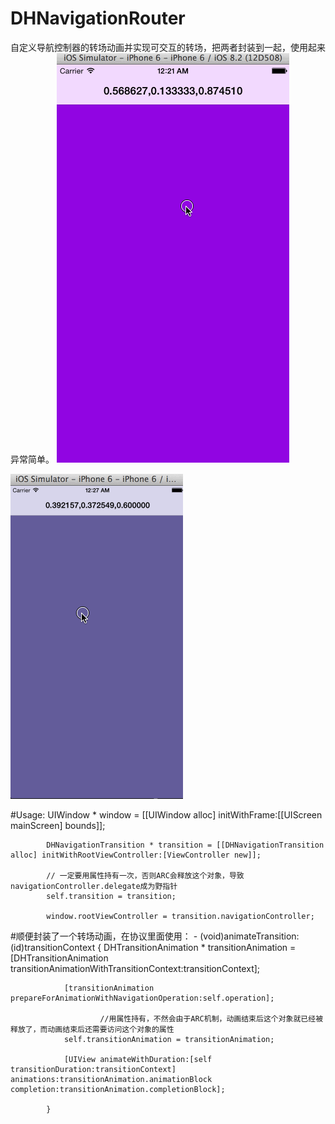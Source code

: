 # DHNavigationRouter
自定义导航控制器的转场动画并实现可交互的转场，把两者封装到一起，使用起来异常简单。
![pic1](https://github.com/DHUsesAll/GitImages/blob/master/DHNavigationRouter/1.gif)

![pic2](https://github.com/DHUsesAll/GitImages/blob/master/DHNavigationRouter/2.gif)

#Usage:
            UIWindow * window = [[UIWindow alloc] initWithFrame:[[UIScreen mainScreen] bounds]];
            
            DHNavigationTransition * transition = [[DHNavigationTransition alloc] initWithRootViewController:[ViewController new]];
            
            // 一定要用属性持有一次，否则ARC会释放这个对象，导致navigationController.delegate成为野指针
            self.transition = transition;
            
            window.rootViewController = transition.navigationController;
            

#顺便封装了一个转场动画，在协议里面使用：
            - (void)animateTransition:(id<UIViewControllerContextTransitioning>)transitionContext
            {
                DHTransitionAnimation * transitionAnimation = [DHTransitionAnimation transitionAnimationWithTransitionContext:transitionContext];
                
                [transitionAnimation prepareForAnimationWithNavigationOperation:self.operation];
                
                        //用属性持有，不然会由于ARC机制，动画结束后这个对象就已经被释放了，而动画结束后还需要访问这个对象的属性
                self.transitionAnimation = transitionAnimation;
                
                [UIView animateWithDuration:[self transitionDuration:transitionContext] animations:transitionAnimation.animationBlock completion:transitionAnimation.completionBlock];
                
            }
